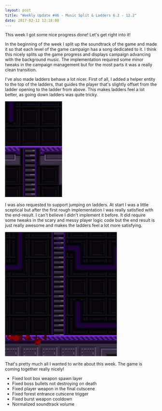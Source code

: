 ```yaml
---
layout: post
title: "Weekly Update #46 - Music Split & Ladders 6.2 - 12.2"
date: 2017-02-12 12:18:00
---
```


This week I got some nice progress done! Let's get right into it!

In the beginning of the week I split up the soundtrack of the game and made it so that each level of the game campaign has a song dedicated to it. I think this nicely splits up the game progress and displays campaign advancing with the background music. The implementation required some minor tweaks in the campaign management but for the most parts it was a really clean transition.

I've also made ladders behave a lot nicer. First of all, I added a helper entity to the top of the ladders, that guides the player that's slightly offset from the ladder opening to the ladder from above. This makes ladders feel a lot better, as going down ladders was quite tricky.

![The player is slid towards the opening in the floor.](/assets/WeeklyUpdates/46/Helper.gif)

I was also requested to support jumping on ladders. At start I was a little sceptical but after the first rough implementation I was really satisfied with the end-result. I can't believe I didn't implement it before. It did require some tweaks in the scary and messy player logic code but the end result is just really awesome and makes the ladders feel a lot more satisfying.

![Hop, climb, hop, climb, hop, climb...](/assets/WeeklyUpdates/46/Jumping.gif)

That's pretty much all I wanted to write about this week. The game is coming together really nicely!

* Fixed loot box weapon spawn layer
* Fixed boss bullets not destroying on death
* Fixed player weapon in the final cutscene
* Fixed forest entrance cutscene trigger
* Fixed burst weapon cooldown
* Normalized soundtrack volume